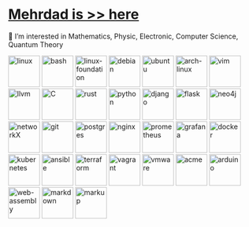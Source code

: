 # [Mehrdad is >> here](https://mehrdadq8i.github.io/mehrdadq8i)

👀 I’m interested in Mathematics, Physic, Electronic, Computer Science, Quantum Theory

<img src="https://cdn.jsdelivr.net/gh/devicons/devicon/icons/linux/linux-original.svg" title="linux" width="64" height="64" />    <img src="https://cdn.jsdelivr.net/gh/devicons/devicon/icons/bash/bash-original.svg" title="bash" width="64" height="64" />    <img src="https://cdn.jsdelivr.net/npm/simple-icons@3.13.0/icons/linuxfoundation.svg" title="linux-foundation" width="64" height="64" />    <img src="https://cdn.jsdelivr.net/gh/devicons/devicon/icons/debian/debian-original-wordmark.svg" title="debian" width="64" height="64" />    <img src="https://cdn.jsdelivr.net/gh/devicons/devicon/icons/ubuntu/ubuntu-plain-wordmark.svg" title="ubuntu" width="64" height="64" />    <img src="https://cdn.jsdelivr.net/npm/simple-icons@3.13.0/icons/archlinux.svg" title="arch-linux" width="64" height="64" />    <img src="https://cdn.jsdelivr.net/gh/devicons/devicon/icons/vim/vim-original.svg"  title="vim" width="64" height="64"/>    <img src="https://cdn.jsdelivr.net/npm/simple-icons@3.13.0/icons/llvm.svg" title="llvm" width="64" height="64"/>    <img src="https://cdn.jsdelivr.net/gh/devicons/devicon/icons/c/c-original.svg"  title="C" width="64" height="64"/>    <img src="https://cdn.jsdelivr.net/gh/devicons/devicon/icons/rust/rust-original.svg" title="rust" width="64" height="64"/>    <img src="https://cdn.jsdelivr.net/gh/devicons/devicon/icons/python/python-original-wordmark.svg" title="python" width="64" height="64"/>    <img src="https://cdn.jsdelivr.net/gh/devicons/devicon/icons/django/django-plain.svg" title="django" width="64" height="64"/>    <img src="https://cdn.jsdelivr.net/gh/devicons/devicon/icons/flask/flask-original.svg"   title="flask" width="64" height="64"/>    <img src="https://cdn.jsdelivr.net/gh/devicons/devicon/icons/neo4j/neo4j-original.svg"   title="neo4j" width="64" height="64"/>    <img src="https://cdn.jsdelivr.net/gh/devicons/devicon/icons/networkx/networkx-original.svg" title="networkX" width="64" height="64"/>    <img src="https://cdn.jsdelivr.net/gh/devicons/devicon/icons/git/git-original-wordmark.svg" title="git" width="64" height="64"/>    <img src="https://cdn.jsdelivr.net/gh/devicons/devicon/icons/postgresql/postgresql-original-wordmark.svg" title="postgres"  width="64" height="64"/>    <img src="https://cdn.jsdelivr.net/gh/devicons/devicon/icons/nginx/nginx-original.svg"   title="nginx" width="64" height="64"/>    <img src="https://cdn.jsdelivr.net/gh/devicons/devicon/icons/prometheus/prometheus-original.svg" title="prometheus"  width="64" height="64"/>    <img src="https://cdn.jsdelivr.net/gh/devicons/devicon/icons/grafana/grafana-original.svg" title="grafana"  width="64" height="64"/>    <img src="https://cdn.jsdelivr.net/gh/devicons/devicon/icons/docker/docker-original.svg"  title="docker"  width="64" height="64"/>    <img src="https://cdn.jsdelivr.net/npm/simple-icons@3.13.0/icons/kubernetes.svg"   title="kubernetes" width="64" height="64"/>    <img src="https://cdn.jsdelivr.net/npm/simple-icons@3.13.0/icons/ansible.svg"   title="ansible" width="64" height="64"/>    <img src="https://cdn.jsdelivr.net/npm/simple-icons@3.13.0/icons/terraform.svg"   title="terraform" width="64" height="64"/>    <img src="https://cdn.jsdelivr.net/npm/simple-icons@3.13.0/icons/vagrant.svg" title="vagrant" width="64" height="64"/>    <img src="https://cdn.jsdelivr.net/npm/simple-icons@3.13.0/icons/vmware.svg" title="vmware" width="64" height="64"/>    <img src="https://cdn.jsdelivr.net/npm/simple-icons@3.13.0/icons/acm.svg" title="acme" width="64" height="64"/>    <img src="https://cdn.jsdelivr.net/npm/simple-icons@3.13.0/icons/arduino.svg" title="arduino" width="64" height="64"/>    <img src="https://cdn.jsdelivr.net/npm/simple-icons@3.13.0/icons/webassembly.svg" title="web-assembly" width="64" height="64"/>    <img src="https://cdn.jsdelivr.net/npm/simple-icons@3.13.0/icons/markdown.svg" title="markdown" width="64" height="64"/>    <img src="https://cdn.jsdelivr.net/npm/simple-icons@3.13.0/icons/html5.svg" title="markup" width="64" height="64"/>
